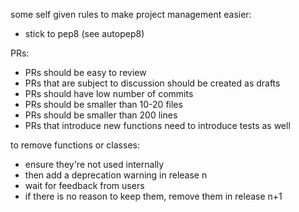 

some self given rules to make project management easier:

- stick to pep8 (see autopep8)

PRs:

- PRs should be easy to review
- PRs that are subject to discussion should be created as drafts
- PRs should have low number of commits
- PRs should be smaller than 10-20 files
- PRs should be smaller than 200 lines
- PRs that introduce new functions need to introduce tests as well

to remove functions or classes:

- ensure they're not used internally
- then add a deprecation warning in release n
- wait for feedback from users
- if there is no reason to keep them, remove them in release n+1

